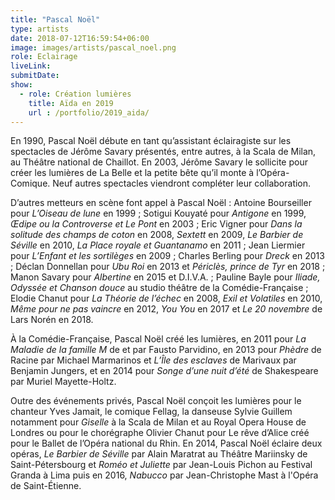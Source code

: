 ```yaml
---
title: "Pascal Noël"
type: artists
date: 2018-07-12T16:59:54+06:00
image: images/artists/pascal_noel.png
role: Eclairage
liveLink: 
submitDate: 
show:
  - role: Création lumières
    title: Aïda en 2019
    url : /portfolio/2019_aida/
---
```


En 1990, Pascal Noël débute en tant qu’assistant éclairagiste sur les spectacles de Jérôme Savary présentés, entre autres, à la Scala de Milan, au Théâtre national de Chaillot. En 2003, Jérôme Savary le sollicite pour créer les lumières de La Belle et la petite bête qu’il monte à l’Opéra-Comique. Neuf autres spectacles viendront compléter leur collaboration.

D’autres metteurs en scène font appel à Pascal Noël : Antoine Bourseiller pour *L’Oiseau de lune* en 1999 ; Sotigui Kouyaté pour *Antigone* en 1999, *Œdipe ou la Controverse et Le Pont* en 2003 ; Eric Vigner pour *Dans la solitude des champs de coton* en 2008, *Sextett* en 2009, *Le Barbier de Séville* en 2010, *La Place royale et Guantanamo* en 2011 ; Jean Liermier pour *L’Enfant et les sortilèges* en 2009 ; Charles Berling pour *Dreck* en 2013 ; Déclan Donnellan pour *Ubu Roi* en 2013 et *Périclès, prince de Tyr* en 2018 ; Manon Savary pour *Albertine* en 2015 et D.I.V.A. ; Pauline Bayle pour *Iliade, Odyssée et Chanson douce* au studio théâtre de la Comédie-Française ; Elodie Chanut pour *La Théorie de l’échec* en 2008, *Exil et Volatiles* en 2010, *Même pour ne pas vaincre* en 2012, *You You* en 2017 et *Le 20 novembre* de Lars Norén en 2018.

À la Comédie-Française, Pascal Noël créé les lumières, en 2011 pour *La Maladie de la famille M* de et par Fausto Parvidino, en 2013 pour *Phèdre* de Racine par Michael Marmarinos et *L’Île des esclaves* de Marivaux par Benjamin Jungers, et en 2014 pour *Songe d’une nuit d’été* de Shakespeare par Muriel Mayette-Holtz.

Outre des événements privés, Pascal Noël conçoit les lumières pour le chanteur Yves Jamait, le comique Fellag, la danseuse Sylvie Guillem notamment pour *Giselle* à la Scala de Milan et au Royal Opera House de Londres ou pour le chorégraphe Olivier Chanut pour Le rêve d’Alice créé pour le Ballet de l’Opéra national du Rhin. En 2014, Pascal Noël éclaire deux opéras, *Le Barbier de Séville* par Alain Maratrat au Théâtre Mariinsky de Saint-Pétersbourg et *Roméo et Juliette* par Jean-Louis Pichon au Festival Granda à Lima puis en 2016, *Nabucco* par Jean-Christophe Mast à l'Opéra de Saint-Étienne.

